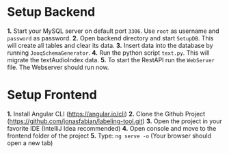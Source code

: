 # Setup Backend
**1.** Start your MySQL server on default port `3306`. Use `root` as username and `password` as password. 
**2.** Open backend directory and start `SetupDB`. This will create all tables and clear its data.
**3.** Insert data into the database by running `JooqSchemaGenerator`.
**4.** Run the python script `text.py`. This will migrate the textAudioIndex data.
**5.** To start the RestAPI run the `WebServer` file. The Webserver should run now.

# Setup Frontend
**1.** Install Angular CLI (https://angular.io/cli)
**2.** Clone the Github Project (https://github.com/jonasfabian/labeling-tool.git)
**3.** Open the project in your favorite IDE (IntelliJ Idea recommended)
**4.** Open console and move to the frontend folder of the project
**5.** Type: `ng serve -o` (Your browser should open a new tab)

